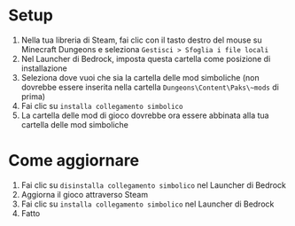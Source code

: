 ﻿# Setup
1. Nella tua libreria di Steam, fai clic con il tasto destro del mouse su Minecraft Dungeons e seleziona `Gestisci > Sfoglia i file locali`
2. Nel Launcher di Bedrock, imposta questa cartella come posizione di installazione
3. Seleziona dove vuoi che sia la cartella delle mod simboliche (non dovrebbe essere inserita nella cartella `Dungeons\Content\Paks\~mods` di prima)
4. Fai clic su `installa collegamento simbolico`
5. La cartella delle mod di gioco dovrebbe ora essere abbinata alla tua cartella delle mod simboliche

# Come aggiornare
1. Fai clic su `disinstalla collegamento simbolico` nel Launcher di Bedrock
2. Aggiorna il gioco attraverso Steam
3. Fai clic su `installa collegamento simbolico` nel Launcher di Bedrock
4. Fatto